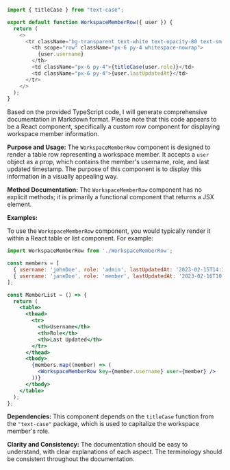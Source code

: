 ```javascript
import { titleCase } from "text-case";

export default function WorkspaceMemberRow({ user }) {
  return (
    <>
      <tr className="bg-transparent text-white text-opacity-80 text-sm font-medium">
        <th scope="row" className="px-6 py-4 whitespace-nowrap">
          {user.username}
        </th>
        <td className="px-6 py-4">{titleCase(user.role)}</td>
        <td className="px-6 py-4">{user.lastUpdatedAt}</td>
      </tr>
    </>
  );
}

```
Based on the provided TypeScript code, I will generate comprehensive documentation in Markdown format. Please note that this code appears to be a React component, specifically a custom row component for displaying workspace member information.

**Purpose and Usage:**
The `WorkspaceMemberRow` component is designed to render a table row representing a workspace member. It accepts a `user` object as a prop, which contains the member's username, role, and last updated timestamp. The purpose of this component is to display this information in a visually appealing way.

**Method Documentation:**
The `WorkspaceMemberRow` component has no explicit methods; it is primarily a functional component that returns a JSX element.

**Examples:**

To use the `WorkspaceMemberRow` component, you would typically render it within a React table or list component. For example:
```jsx
import WorkspaceMemberRow from './WorkspaceMemberRow';

const members = [
  { username: 'johnDoe', role: 'admin', lastUpdatedAt: '2023-02-15T14:30:00' },
  { username: 'janeDoe', role: 'member', lastUpdatedAt: '2023-02-16T10:00:00' },
];

const MemberList = () => {
  return (
    <table>
      <thead>
        <tr>
          <th>Username</th>
          <th>Role</th>
          <th>Last Updated</th>
        </tr>
      </thead>
      <tbody>
        {members.map((member) => (
          <WorkspaceMemberRow key={member.username} user={member} />
        ))}
      </tbody>
    </table>
  );
};
```
**Dependencies:**
This component depends on the `titleCase` function from the `"text-case"` package, which is used to capitalize the workspace member's role.

**Clarity and Consistency:**
The documentation should be easy to understand, with clear explanations of each aspect. The terminology should be consistent throughout the documentation.